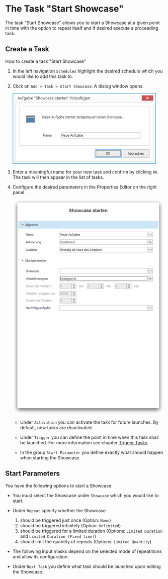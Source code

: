 # The Task "Start Showcase"

The task "Start Showcase" allows you to start a Showcase at a given point in time with the option to repeat itself and if desired execute a proceeding task.

## Create a Task

How to create a task "Start Showcase"

1. In the left navigation `Schedules` highlight the desired schedule which you would like to add this task to.

2. Click on `Add > Task > Start Showcase`. A dialog window opens.
   
   ![Die Aufgabe "Showcase starten" hinzufügen](../../../images/add-task-start-showcase.png)

3. Enter a meaningful name for your new task and confirm by clicking `OK`. The task will then appear in the list of tasks.

4. Configure the desired parameters in the Properties Editor on the right panel.

   ![Eigenschaften der Aufgabe "Showcase starten"](../../../images/task-start-showcase.png)
   
   * Under `Activation` you can activate the task for future launches. By default, new tasks are deactivated.
  
   * Under `Trigger` you can define the point in time when this task shall be launched. For more information see chapter [Trigger Tasks].

   * In the group `Start Parameter` you define exactly what should happen when starting the Showcase.

## Start Parameters

You have the following options to start a Showcase:

* You must select the Showcase under `Showcase` which you would like to start.

* Under `Repeat` specify whether the Showcase
 
   1. should be triggered just once (Option: `None`)
   2. should be triggered infinitely (Option: `Unlimited`)
   3. should be triggered for a limited duration (Options: `Limited Duration` and `Limited Duration (Fixed time)`)
   4. should limit the quantity of repeats (Options: `Limited Quantity`)

* The following input masks depend on the selected mode of repeatitions and allow its configuration.

* Under `Next Task` you define what task should be launched upon  editing the Showcase.
 
[Trigger Tasks]: triggers.md